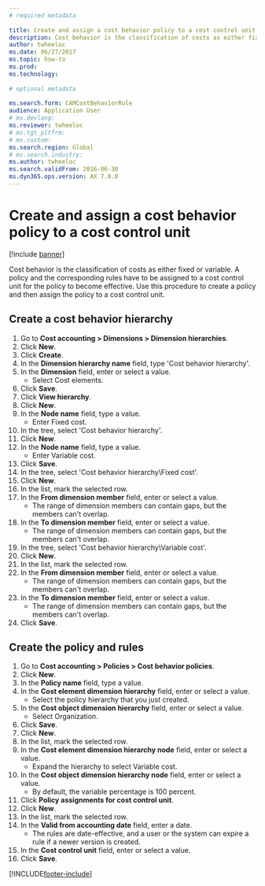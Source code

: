 ```yaml
--- 
# required metadata 
 
title: Create and assign a cost behavior policy to a cost control unit
description: Cost behavior is the classification of costs as either fixed or variable. 
author: twheeloc
ms.date: 06/27/2017
ms.topic: how-to 
ms.prod:  
ms.technology:  
 
# optional metadata 
 
ms.search.form: CAMCostBehaviorRule
audience: Application User 
# ms.devlang:  
ms.reviewer: twheeloc
# ms.tgt_pltfrm:  
# ms.custom:  
ms.search.region: Global
# ms.search.industry: 
ms.author: twheeloc
ms.search.validFrom: 2016-06-30 
ms.dyn365.ops.version: AX 7.0.0 
---
```

# Create and assign a cost behavior policy to a cost control unit

[!include [banner](../../includes/banner.md)]

Cost behavior is the classification of costs as either fixed or variable. A policy and the corresponding rules have to be assigned to a cost control unit for the policy to become effective. Use this procedure to create a policy and then assign the policy to a cost control unit.


## Create a cost behavior hierarchy
1. Go to **Cost accounting > Dimensions > Dimension hierarchies**.
2. Click **New**.
3. Click **Create**.
4. In the **Dimension hierarchy name** field, type 'Cost behavior hierarchy'.
5. In the **Dimension** field, enter or select a value.
    * Select Cost elements.  
6. Click **Save**.
7. Click **View hierarchy**.
8. Click **New**.
9. In the **Node name** field, type a value.
    * Enter Fixed cost.  
10. In the tree, select 'Cost behavior hierarchy'.
11. Click **New**.
12. In the **Node name** field, type a value.
    * Enter Variable cost.  
13. Click **Save**.
14. In the tree, select 'Cost behavior hierarchy\Fixed cost'.
15. Click **New**.
16. In the list, mark the selected row.
17. In the **From dimension member** field, enter or select a value.
    * The range of dimension members can contain gaps, but the members can't overlap.  
18. In the **To dimension member** field, enter or select a value.
    * The range of dimension members can contain gaps, but the members can't overlap.  
19. In the tree, select 'Cost behavior hierarchy\Variable cost'.
20. Click **New**.
21. In the list, mark the selected row.
22. In the **From dimension member** field, enter or select a value.
    * The range of dimension members can contain gaps, but the members can't overlap.  
23. In the **To dimension member** field, enter or select a value.
    * The range of dimension members can contain gaps, but the members can't overlap.  
24. Click **Save**.

## Create the policy and rules
1. Go to **Cost accounting > Policies > Cost behavior policies**.
2. Click **New**.
3. In the **Policy name** field, type a value.
4. In the **Cost element dimension hierarchy** field, enter or select a value.
    * Select the policy hierarchy that you just created.  
5. In the **Cost object dimension hierarchy** field, enter or select a value.
    * Select Organization.  
6. Click **Save**.
7. Click **New**.
8. In the list, mark the selected row.
9. In the **Cost element dimension hierarchy node** field, enter or select a value.
    * Expand the hierarchy to select Variable cost.  
10. In the **Cost object dimension hierarchy node** field, enter or select a value.
    * By default, the variable percentage is 100 percent.  
11. Click **Policy assignments for cost control unit**.
12. Click **New**.
13. In the list, mark the selected row.
14. In the **Valid from accounting date** field, enter a date.
    * The rules are date-effective, and a user or the system can expire a rule if a newer version is created.  
15. In the **Cost control unit** field, enter or select a value.
16. Click **Save**.



[!INCLUDE[footer-include](../../../includes/footer-banner.md)]
